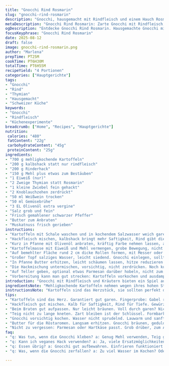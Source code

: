 ```yaml
---
title: "Gnocchi Rind Rosmarin"
slug: "gnocchi-rind-rosmarin"
description: "Gnocchi, hausgemacht mit Rindfleisch und einem Hauch Rosmarin. Weniger traditionelle Mengen, etwas Thymian statt Rosmarin, für mehr Tiefe. Rindhack durch Kalb ergänzt. Weiche Gnocchi, die beim Kochen zart aufsteigen. Fokussiert auf sensorische Signale statt strikte Zeiten. Jede Phase erklärt, von Braten bis Sämigkeit. Ersatzvorschläge und Tricks gegen Verklebung oder trockenes Fleisch. Eine grobe Anleitung mit viel Raum für eigene Nuancen. Stark gewürzt, ölig, mit knackigen Röstaromen. Für Fortgeschrittene und Experimentierfreudige."
metaDescription: "Gnocchi Rind Rosmarin: Zarte Gnocchi mit Rindfleisch, Thymian und knackigen Röstaromen. Ein Rezept für fortgeschrittene Köche."
ogDescription: "Entdecke Gnocchi Rind Rosmarin. Hausgemachte Gnocchi mit Rind- und Kalbshack, aromatischen Kräutern. Raffiniert und geschmackvoll."
focusKeyphrase: "Gnocchi Rind Rosmarin"
date: 2025-08-12
draft: false
image: gnocchi-rind-rosmarin.png
author: "Marlena"
prepTime: PT25M
cookTime: PT6H30M
totalTime: PT6H55M
recipeYield: "4 Portionen"
categories: ["Hauptgerichte"]
tags:
- "Gnocchi"
- "Rind"
- "Thymian"
- "Hausgemacht"
- "Schweizer Küche"
keywords:
- "Gnocchi"
- "Rindfleisch"
- "Küchenexperimente"
breadcrumb: ["Home", "Recipes", "Hauptgerichte"]
nutrition: 
 calories: "480"
 fatContent: "22g"
 carbohydrateContent: "45g"
 proteinContent: "25g"
ingredients:
- "700 g mehligkochende Kartoffeln"
- "200 g kalbshack statt nur rindfleisch"
- "200 g Rinderhack"
- "150 g Mehl plus etwas zum Bestäuben"
- "1 Eiweiß (nur)"
- "2 Zweige Thymian statt Rosmarin"
- "1 kleine Zwiebel fein gehackt"
- "2 Knoblauchzehen zerdrückt"
- "50 ml Weißwein trocken"
- "50 ml Gemüsebrühe"
- "3 EL Olivenöl extra vergine"
- "Salz grob und fein"
- "Frisch gemahlener schwarzer Pfeffer"
- "Butter zum Anbraten"
- "Muskatnuss frisch gerieben"
instructions:
- "Kartoffeln mit Schale waschen und in kochendem Salzwasser weich garen – ruhig 30 Minuten. Stichtest mit der Gabel gut prüfen, nicht zu früh abgießen. Sobald sie weich sind, sofort durch eine Presse drücken. Noch warme Masse auf Backblech geben, damit sie dampft und etwas austrocknet – so kleben die Gnocchi später nicht zusammen."
- "Hackfleisch mischen, kalbshack bringt mehr Saftigkeit, Rind gibt die Tiefe. Grobes Salz, schwarzer Pfeffer, Thymianblättchen, Knoblauch, Zwiebeln. Ruhig lange ziehen lassen, besser über Nacht – Aroma baut sich auf."
- "Kurz in Pfanne mit Olivenöl anbraten, kräftig Farbe nehmen lassen, aber nicht komplett durch garen. Sie sollen noch etwas rosa sein, sonst trocken. Mit Weißwein ablöschen, einkochen, dann Brühe. 15 Minuten leise köcheln lassen, nur so viel Flüssigkeit, dass keine Suppe entsteht, sondern ein sämiger Fond entsteht. Geduld."
- "Kartoffelmasse mit Eiweiß und Mehl vermengen, grobe Bewegung, nicht zu lange kneten. Zu viel Mehl macht zäh, zu wenig zerfließt alles. Muskat unterheben, Salz abschmecken. Teig soll weich, kaum klebrig sein, Formbarkeit prüfen. Bei Kälte leicht nachgären lassen, dadurch fester werden."
- "Auf bemehlter Fläche rund 2 cm dicke Rollen formen, mit Messer oder Teigkarte kleine Stücke abstechen. Mit Daumen über die Unterseite drücken, typische Gnocchi-Struktur entsteht. Das macht den Unterschied beim Aufnehmen der Soße."
- "Großer Topf salziges Wasser, leicht siedend. Gnocchi einlegen, sollte nichts sprudelnd kochen, sonst zerfallen sie. Sobald sie an die Oberfläche steigen, sind sie gar, sofort abschöpfen, sonst weich und matschig."
- "In Pfanne Butter erhitzen, leicht schäumen lassen, hitze reduzieren. Gnocchis hinzufügen, langsam anbräunen lassen. Geräusch wie Knistern, leichtes Brutzeln. Dabei wenden, bis alle Seiten Farbe haben. Diese Röstaromen geben den Kontrast zu weichem Inneren."
- "Die Hackmischung untermischen, vorsichtig, nicht zerdrücken. Noch kurz zusammen erhitzen, nicht zu lang, sonst wird das Fleisch trocken. Einmal abschmecken, eventuell mehr Pfeffer, zusätzlicher Thymian frisch dazu."
- "Auf Teller geben, optional etwas Parmesan darüber hobeln, nicht zum Aufbacken, nur fein verteilt. Frische Kräuter drüber als Frischekick."
- "Vorbereitung kann man gut strecken: Kartoffeln vorkochen und ausdampfen lassen, Hack ansetzen, Soße einkochen. Gnocchi formen und kalt lagern, am nächsten Tag nur noch abkochen und anbraten. Das macht den Unterschied im Handdruck und in der Temperaturkontrolle."
introduction: "Gnocchi mit Rindfleisch und Kräutern bieten ein Spiel aus Texturen und Aromen, das man nicht mit Fertigware erreicht. Meine ersten Versuche waren zu matschig, zu mehlig, zu trocken. Dann die Variante mit Kalbshack entdeckt und mehr Frische durch Thymian statt Rosmarin eingebaut. Wichtig sind die kleinen Trick: Kartoffeln richtig ausdampfen, Hack nicht zu lange braten, Gnocchi sanft ins Wasser gleiten lassen. Mit jedem Schritt hört man den Unterschied – ein sachter Bruch der Kartoffel, das leise Knistern der angebratenen Gnocchi, das sinnliche Aroma sich öffnender Kräuter. Die Balance zwischen feucht und fest, zart und kross. "
ingredientsNote: "Mehligkochende Kartoffeln nehmen wegen ihres hohen Stärkegehalts, sie sorgen für lockeren Teig. Kalbshack bringt mehr Saft, macht die Fleischsoße sämiger als reines Rind. Thymian harmoniert erdiger, subtiler als Rosmarin, passt besser zu dieser Mischung. Eiweiß statt ganzem Ei vermeidet zu viel Feuchtigkeit. Statt Weißwein kann trockener Apfelsaftwein eingesetzt werden, das gibt eine fruchtige Säure. Wer keine Butter mag, nimmt nur Olivenöl, aber Achtung: Butter bringt Röstaromen. Mehlmenge variiert je nach Kartoffelsorte und Luftfeuchtigkeit. Immer erst wenig nehmen, zuviel macht gnocchi schwer und zäh. Salz immer in Etappen, Geschmack entwickelt sich beim Kochen. Wichtig auch: Arbeitsfläche großzügig bemehlen, so klebt kein Teig. "
instructionsNote: "Kartoffeln sind das Herzstück, sie sollten perfekt durchgegart und trocken sein. Wenn sie zu feucht bleiben, brauchen Gnocchi viel mehr Mehl, werden zäh oder kleben. Hackfleisch nicht roh verwenden, erst braun anbraten, dann schmurgeln. Langes Köcheln lässt Flüssigkeit verdampfen, bindet Geschmack. Beim Formen der Gnocchi kräftig aber nicht zu viel drücken, sonst dichten sie zu stark ab. Beim Kochen: nicht kochendes Wasser, nur simmern – sonst bricht die Oberfläche auf. Sofort abschöpfen, dann in Butter langsam weitergaren. Trick: Gnocchi dabei nicht zu oft wenden, Farbe braucht Zeit, sonst nur Dampf, keine Kruste. Im Zweifel etwas Parmesan oder Hartkäse grob reiben, bringt zusätzliche Umami-Noten. Variation: Mit ein paar gerösteten Pinienkernen für Crunch experimentieren."
tips:
- "Kartoffeln sind das Herz. Garantiert gut garen. Fingerprobe: Gabel reinstechen. Zu weich – perfekt für Gnocchi. Wenn trocken, mehr Mehl. Klebt die Masse? Mehr bemehlen."
- "Hackfleisch gut mischen. Kalb für Saftigkeit, Rind für Tiefe. Gewürze: Grobes Salz, Pfeffer, Zwiebeln, Knoblauch. Geschmack entwickelt sich, im Kühlschrank länger ziehen lassen."
- "Beim Braten gut aufpassen. Nur leicht bräunen. Voll durch garen? Nicht nötig. Rosa bleibt saftig. Danach Weißwein dazu. Langsam einkochen, kein Suppenkochen."
- "Teig nicht zu lange kneten. Zart bleiben ist der Schlüssel. Formbarkeit testen zwischendurch. Teig sollte nicht kleben – Mehl hilft. Kälte bringt Stabilität."
- "Gnocchi vorsichtig kochen. Wasser nicht sprudelnd. Lauwarm und sanft. Freuen, wenn sie hochspringen. Sofort abschöpfen. Andernfalls matschig, nicht gut."
- "Butter für die Röstaromen. Langsam erhitzen. Gnocchi bräunen, geduldig bleiben. Geräusch des Bratens: Knistern ist gut. Wenden nicht zu oft, sonst kein guter Biss."
- "Nicht zu vergessen: Parmesan oder Hartkäse passt. Grob drüber, zum Abschluss frisch. Das hebt die Aromen, macht den Gaumen glücklich. Wer knusprig mag, Pinienkerne probieren."
faq:
- "q: Was tun, wenn die Gnocchi kleben? a: Genug Mehl verwenden, Teig großzügig bemehlen. Dämpfen hilft auch. Nicht zu feucht."
- "q: Kann ich veganes Hack verwenden? a: Ja, viele Ersatzmöglichkeiten gibt es. Pflanzliches Hack, Tofu oder Linsen könnten gut passen."
- "q: Essen übrig? a: Gnocchi gut aufbewahren. Einfrieren funktioniert super. In Frischhaltefolie. Dicht abschließen, dann halten sie länger."
- "q: Was, wenn die Gnocchi zerfallen? a: Zu viel Wasser im Kochen? Oder zu viel Mehl beim Teig? Gleichmäßig rühren, kein Sprudel, das ist der Schlüssel."

---
```


